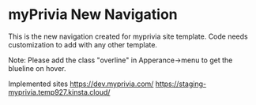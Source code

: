 # myPrivia New Navigation
This is the new navigation created for myprivia site template.
Code needs customization to add with any other template.

Note:
Please add the class "overline" in Apperance->menu to get the blueline on hover.

Implemented sites
https://dev.myprivia.com/
https://staging-myprivia.temp927.kinsta.cloud/
